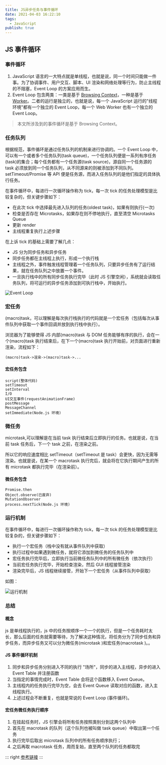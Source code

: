 ```yaml
---
title: JS异步任务与事件循环
date: 2021-04-03 16:22:10
tags:
  - JavaScript
publish: true
---
```


## JS 事件循环

### 事件循环

1. JavaScript 语言的一大特点就是单线程，也就是说，同一个时间只能做一件事。为了协调事件、用户交互、脚本、UI 渲染和网络处理等行为，防止主线程的不阻塞，Event Loop 的方案应用而生。
2. Event Loop 包含两类：一类是基于 [Browsing Context][1]，一种是基于 [Worker][2]。二者的运行是独立的，也就是说，每一个 JavaScript 运行的"线程环境"都有一个独立的 Event Loop，每一个 Web Worker 也有一个独立的 Event Loop。

> 本文所涉及到的事件循环是基于 Browsing Context。

### 任务队列

根据规范，事件循环是通过任务队列的机制来进行协调的。一个 Event Loop 中，可以有一个或者多个任务队列(task queue)，一个任务队列便是一系列有序任务(task)的集合；每个任务都有一个任务源(task source)，源自同一个任务源的 task 必须放到同一个任务队列，从不同源来的则被添加到不同队列。setTimeout/Promise 等 API 便是任务源，而进入任务队列的是他们指定的具体执行任务。

在事件循环中，每进行一次循环操作称为 tick，每一次 tick 的任务处理模型是比较复杂的，但关键步骤如下：

- 在此次 tick 中选择最先进入队列的任务(oldest task)，如果有则执行(一次)
- 检查是否存在 Microtasks，如果存在则不停地执行，直至清空 Microtasks Queue
- 更新 render
- 主线程重复执行上述步骤

在上诉 tick 的基础上需要了解几点：

- JS 分为同步任务和异步任务
- 同步任务都在主线程上执行，形成一个执行栈
- 主线程之外，事件触发线程管理着一个任务队列，只要异步任务有了运行结果，就在任务队列之中放置一个事件。
- 一旦执行栈中的所有同步任务执行完毕（此时 JS 引擎空闲），系统就会读取任务队列，将可运行的异步任务添加到可执行栈中，开始执行。

![Event Loop](https://blog.peigo.top/peigo/2021-03-05-16-35-53.png)

### 宏任务

(macro)task，可以理解是每次执行栈执行的代码就是一个宏任务（包括每次从事件队列中获取一个事件回调并放到执行栈中执行）。

浏览器为了能够使得 JS 内部(macro)task 与 DOM 任务能够有序的执行，会在一个(macro)task 执行结束后，在下一个(macro)task 执行开始前，对页面进行重新渲染，流程如下：

```text
(macro)task->渲染->(macro)task->...
```

#### 宏任务包含

```text
script(整体代码)
setTimeout
setInterval
I/O
UI交互事件(requestAnimationFrame)
postMessage
MessageChannel
setImmediate(Node.js 环境)
```

### 微任务

microtask,可以理解是在当前 task 执行结束后立即执行的任务。也就是说，在当前 task 任务后，下一个 task 之前，在渲染之前。

所以它的响应速度相比 setTimeout（setTimeout 是 task）会更快，因为无需等渲染。也就是说，在某一个 macrotask 执行完后，就会将在它执行期间产生的所有 microtask 都执行完毕（在渲染前）。

#### 微任务包含

```text
Promise.then
Object.observe(已废弃)
MutationObserver
process.nextTick(Node.js 环境)
```

### 运行机制

在事件循环中，每进行一次循环操作称为 tick，每一次 tick 的任务处理模型是比较复杂的，但关键步骤如下：

- 执行一个宏任务（栈中没有就从事件队列中获取）
- 执行过程中如果遇到微任务，就将它添加到微任务的任务队列中
- 宏任务执行完毕后，立即执行当前微任务队列中的所有微任务（依次执行）
- 当前宏任务执行完毕，开始检查渲染，然后 GUI 线程接管渲染
- 渲染完毕后，JS 线程继续接管，开始下一个宏任务（从事件队列中获取）

如图：

![运行机制](https://blog.peigo.top/peigo/2021-03-05-16-36-43.jpg)

### 总结

#### 概念

js 是单线程执行的，js 中的任务按顺序一个一个的执行，但是一个任务耗时太长，那么后面的任务就需要等待，为了解决这种情况，将任务分为了同步任务和异步任务，而异步任务又可以分为微任务(microtask )和宏任务(macrotask )。。

#### JS 事件循环机制

1. 同步和异步任务分别进入不同的执行 "场所"，同步的进入主线程，异步的进入 Event Table 并注册函数
2. 当指定的事情完成时，Event Table 会将这个函数移入 Event Queue。
3. 主线程内的任务执行完毕为空，会去 Event Queue 读取对应的函数，进入主线程执行。
4. 上述过程会不断重复，也就是常说的 Event Loop (事件循环)。

#### 宏任务微任务执行顺序

1. 在挂起任务时，JS 引擎会将所有任务按照类别分到这两个队列中
2. 首先在 macrotask 的队列（这个队列也被叫做 task queue）中取出第一个任务
3. 执行完毕后取出 microtask 队列中的所有任务顺序执行；
4. 之后再取 macrotask 任务，周而复始，直至两个队列的任务都取完

[1]: https://html.spec.whatwg.org/multipage/browsers.html#browsing-context
[2]: https://www.w3.org/TR/workers/#worker

::: right
[参考链接](https://github.com/TigerHee/shareJS)
:::
